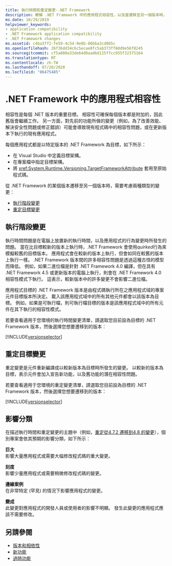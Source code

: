 ```yaml
---
title: 執行時間和重定變更-.NET Framework
description: 瞭解 .NET Framework 中的應用程式相容性，以及當遷移至另一個版本時，執行時間和重定變更的影響。
ms.date: 10/29/2019
helpviewer_keywords:
- application compatibility
- .NET Framework application compatibility
- .NET Framework changes
ms.assetid: c4ba3ff2-fe59-4c5d-9e0b-86bba3cd865c
ms.openlocfilehash: 26f36dd34c6c5ecae8fc5ab373ff60d9e56f8245
ms.sourcegitcommit: cf5a800a33de64d0aad6d115ffcc935f32375164
ms.translationtype: MT
ms.contentlocale: zh-TW
ms.lasthandoff: 07/20/2020
ms.locfileid: "86475485"
---
```

# <a name="application-compatibility-in-the-net-framework"></a>.NET Framework 中的應用程式相容性

相容性是每個 .NET 版本的重要目標。 相容性可確保每個版本都是附加的，因此舊版會繼續工作。 另一方面，對先前的功能所做的變更（例如，為了改善效能、解決安全性問題或修正錯誤）可能會導致現有程式碼中的相容性問題，或在更新版本下執行的現有應用程式。

每個應用程式都是以特定版本的 .NET Framework 為目標，如下所示：

- 在 Visual Studio 中定義目標架構。
- 在專案檔中指定目標架構。
- 將 <xref:System.Runtime.Versioning.TargetFrameworkAttribute> 套用至原始程式碼。

從 .NET Framework 的某個版本遷移至另一個版本時，需要考慮兩種類型的變更：

- [執行階段變更](#runtime-changes)
- [重定目標變更](#retargeting-changes)

## <a name="runtime-changes"></a>執行階段變更

執行時間問題是在電腦上放置新的執行時間，以及應用程式的行為變更時所發生的問題。 當在比目標較新的版本上執行時，.NET Framework 會使用*quirked*行為來模擬較舊的目標版本。 應用程式會在較新的版本上執行，但會如同在較舊的版本上執行一樣。 .NET Framework 版本間的許多相容性問題是透過這種古怪的模型而降低。 例如，如果二進位檔是針對 .NET Framework 4.0 編譯，但在具有 .NET Framework 4.5 或更新版本的電腦上執行，則會在 .NET Framework 4.0 相容性模式下執行。 這表示，較新版本中的許多變更不會影響二進位檔。

應用程式目標的 .NET Framework 版本是由程式碼執行所在之應用程式域的專案元件目標版本所決定。 載入該應用程式域中的所有其他元件都會以該版本為目標。 例如，如果是可執行檔，則可執行檔目標的版本是該應用程式域中的所有元件在其下執行的相容性模式。

若要查看適用于您環境的執行時間變更清單，請選取您目前設為目標的 .NET Framework 版本，然後選擇您想要遷移到的版本：

[!INCLUDE[versionselector](../../../includes/migration-guide/runtime/versionselector.md)]

## <a name="retargeting-changes"></a>重定目標變更

重定變更是元件重新編譯成以較新版本為目標時所發生的變更。 以較新的版本為目標，表示元件會加入宣告新功能，以及舊功能的潛在相容性問題。

若要查看適用于您環境的重定變更清單，請選取您目前設為目標的 .NET Framework 版本，然後選擇您想要遷移到的版本：

[!INCLUDE[versionselector](../../../includes/migration-guide/retargeting/versionselector.md)]

## <a name="impact-classification"></a>影響分類

在描述執行時間和重定變更的主題中（例如，[重定從4.7.2 遷移到4.8 的變更](retargeting/4.7.2-4.8.md)），個別專案會依其預期的影響分類，如下所示：

**巨大**\
影響大量應用程式或需要大幅修改程式碼的重大變更。

**刻度**\
影響少量應用程式或需要稍微修改程式碼的變更。

**邊緣案例**\
在非常特定 (罕見) 的情況下影響應用程式的變更。

**變成**\
此變更對應用程式的開發人員或使用者的影響不明顯。 發生此變更的應用程式應該不需要修改。

## <a name="see-also"></a>另請參閱

- [版本和相依性](versions-and-dependencies.md)
- [新功能](../whats-new/index.md)
- [過時功能](../whats-new/whats-obsolete.md)
